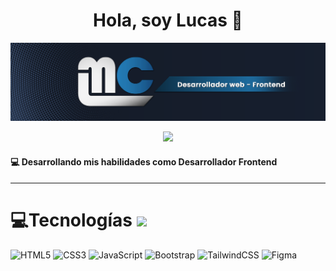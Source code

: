 <h1 align="center"> Hola, soy Lucas 👋</h1>

<a target="_blank" href="https://github.com/Lmc95"><img src="https://raw.githubusercontent.com/Lmc95/Lmc95/main/bg_lmc_frontend.png"/></a>

<p align="center">
	<a href="https://github.com/Lmc95">
		<img src="#">
	</a>
</p>

<h4>
💻 Desarrollando mis habilidades como Desarrollador Frontend
</h4>

<hr/>

# 💻Tecnologías <img src = "https://media2.giphy.com/media/QssGEmpkyEOhBCb7e1/giphy.gif?cid=ecf05e47a0n3gi1bfqntqmob8g9aid1oyj2wr3ds3mg700bl&rid=giphy.gif" width = 32px>

![HTML5](https://img.shields.io/badge/html5-%23E34F26.svg?style=for-the-badge&logo=html5&logoColor=white) ![CSS3](https://img.shields.io/badge/css3-%231572B6.svg?style=for-the-badge&logo=css3&logoColor=white) ![JavaScript](https://img.shields.io/badge/javascript-%23323330.svg?style=for-the-badge&logo=javascript&logoColor=%23F7DF1E) ![Bootstrap](https://img.shields.io/badge/bootstrap-%23430098.svg?style=for-the-badge&logo=bootstrap&logoColor=white) ![TailwindCSS](https://img.shields.io/badge/tailwindcss-%2338B2AC.svg?style=for-the-badge&logo=tailwind-css&logoColor=white) ![Figma](https://img.shields.io/badge/figma-black.svg?style=for-the-badge&logo=figma&logoColor=red)

